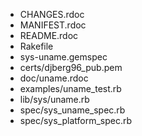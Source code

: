 * CHANGES.rdoc
* MANIFEST.rdoc
* README.rdoc
* Rakefile
* sys-uname.gemspec
* certs/djberg96_pub.pem
* doc/uname.rdoc
* examples/uname_test.rb
* lib/sys/uname.rb
* spec/sys_uname_spec.rb
* spec/sys_platform_spec.rb
